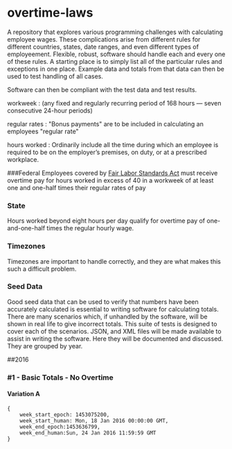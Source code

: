 # overtime-laws
A repository that explores various programming challenges with calculating employee wages. These complications arise from different rules for different countries, states, date ranges, and even different types of employeement. Flexible, robust, software should handle each and every one of these rules. A starting place is to simply list all of the particular rules and exceptions in one place. Example data and totals from that data can then be used to test handling of all cases.

Software can then be compliant with the test data and test results.


workweek :  (any fixed and regularly recurring period of 168 hours — seven consecutive 24-hour periods) 

regular rates :  "Bonus payments" are to be included in calculating an employees "regular rate"

hours worked : Ordinarily include all the time during which an employee is required to be on the employer’s premises, on duty, or at a prescribed workplace.

###Federal
Employees covered by [Fair Labor	Standards Act](http://www.dol.gov/whd/flsa/) must receive overtime pay for hours worked in excess of 40 in a workweek of at least one and one-half times their regular rates of	pay

### State
Hours worked beyond eight hours per day qualify for overtime pay of one-and-one-half times the regular hourly wage.
 
### Timezones
Timezones are important to handle correctly, and they are what makes this such a difficult problem.

### Seed Data
Good seed data that can be used to verify that numbers have been accurately calculated is essential to writing software for calculating totals. There are many scenarios which, if unhandled by the software, will be shown in real life to give incorrect totals. This suite of tests is designed to cover each of the scenarios. JSON, and XML files will be made available to assist in writing the software. Here they will be documented and discussed. They are grouped by year.

##2016

### #1 - Basic Totals - No Overtime

#### Variation A
    {
        week_start_epoch: 1453075200,
        week_start_human: Mon, 18 Jan 2016 00:00:00 GMT,
        week_end_epoch:1453636799,
        week_end_human:Sun, 24 Jan 2016 11:59:59 GMT
    }












